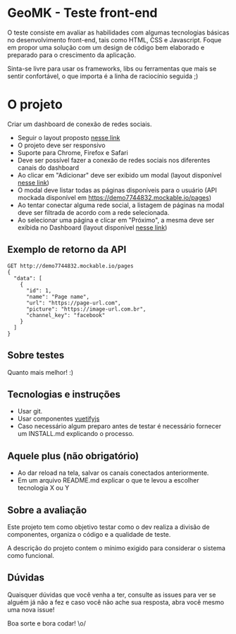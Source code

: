 # GeoMK - Teste front-end

O teste consiste em avaliar as habilidades com algumas tecnologias básicas no desenvolvimento front-end, tais como HTML, CSS e Javascript. Foque em propor uma solução com um design de código bem elaborado e preparado para o crescimento da aplicação.

Sinta-se livre para usar os frameworks, libs ou ferramentas que mais se sentir confortável, o que importa é a linha de raciocínio seguida ;)

# O projeto

Criar um dashboard de conexão de redes sociais.

  - Seguir o layout proposto [nesse link](/assets/fbc-001.png)
  - O projeto deve ser responsivo
  - Suporte para Chrome, Firefox e Safari
  - Deve ser possível fazer a conexão de redes sociais nos diferentes canais do dashboard
  - Ao clicar em "Adicionar" deve ser exibido um modal (layout disponível [nesse link](/assets/fbc-002.png))
  - O modal deve listar todas as páginas disponíveis para o usuário (API mockada disponível em https://demo7744832.mockable.io/pages)
  - Ao tentar conectar alguma rede social, a listagem de páginas na modal deve ser filtrada de acordo com a rede selecionada.
  - Ao selecionar uma página e clicar em "Próximo", a mesma deve ser exíbida no Dashboard (layout disponível [nesse link](/assets/fbc-003.png))

## Exemplo de retorno da API

```
GET http://demo7744832.mockable.io/pages
{
  "data": [
    {
      "id": 1,
      "name": "Page name",
      "url": "https://page-url.com",
      "picture": "https://image-url.com.br",
      "channel_key": "facebook"
    }
  ]
}
```

## Sobre testes

Quanto mais melhor! :)

## Tecnologias e instruções

-  Usar git.
-  Usar componentes [vuetifyjs](https://vuetifyjs.com/en/introduction/why-vuetify)
-  Caso necessário algum preparo antes de testar é necessário fornecer um INSTALL.md explicando o processo.

## Aquele plus (não obrigatório)
- Ao dar reload na tela, salvar os canaís conectados anteriormente.
- Em um arquivo README.md explicar o que te levou a escolher tecnologia X ou Y

## Sobre a avaliação

Este projeto tem como objetivo testar como o dev realiza a divisão de componentes, organiza o código e a qualidade de teste.

A descrição do projeto contem o mínimo exigido para considerar o sistema como funcional.

## Dúvidas

Quaisquer dúvidas que você venha a ter, consulte as issues para ver se alguém já não a fez e caso você não ache sua resposta, abra você mesmo uma nova issue!

Boa sorte e bora codar! \o/
